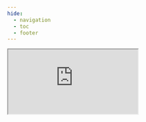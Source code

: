 ```yaml
---
hide:
  - navigation
  - toc
  - footer
---
```


<style>
  .md-main__inner.md-grid {
    margin-top: 0 !important;
}
  .md-typeset h1,
  .md-content__button {
    display: none;
  }
</style>

<iframe src="https://report.opensustain.tech/chapters/index.html"  
class="iframestyle"
    
</iframe>
